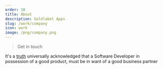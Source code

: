 ```yaml
---
order: 10
title: About
description: Goldlabel Apps
slug: /work/company
icon: work
image: /png/company.png
---
```


> Get in touch

It's a [truth](https://www.goodreads.com/quotes/5882-it-is-a-truth-universally-acknowledged-that-a-single-man) universally acknowledged that a Software Developer in possession of a good product, must be in want of a good business partner
